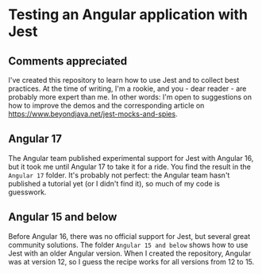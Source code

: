# Testing an Angular application with Jest

## Comments appreciated

I've created this repository to learn how to use Jest and to collect best practices. At the time of writing, I'm a rookie, and you - dear reader - are probably more expert than me. In other words: I'm open to suggestions on how to improve the demos and the corresponding article on https://www.beyondjava.net/jest-mocks-and-spies.

## Angular 17

The Angular team published experimental support for Jest with Angular 16, but it took me until Angular 17 to take it for a ride. You find the result in the `Angular 17` folder. It's probably not perfect: the Angular team hasn't published a tutorial yet (or I didn't find it), so much of my code is guesswork.

## Angular 15 and below

Before Angular 16, there was no official support for Jest, but several great community solutions. The folder `Angular 15 and below` shows how to use Jest with an older Angular version. When I created the repository, Angular was at version 12, so I guess the recipe works for all versions from 12 to 15.

